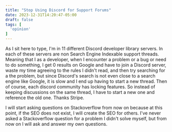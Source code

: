 ```yaml
---
title: "Stop Using Discord for Support Forums"
date: 2023-12-31T14:20:47-05:00
draft: false
tags: [
  'opinion'
]
---
```


As I sit here to type, I'm in 11 different Discord developer library servers. In each of these servers are non Search Engine Indexable support threads. Meaning that I as a developer, when I encounter a problem or a bug or need to do something, I get 0 results on Google and have to join a Discord server, waste my time agreeing to the rules I didn't read, and then try searching for a the problem, but since Discord's search is not even close to a search engine like Google, it is slow and I end up having to start a new thread. Then of course, each discord community has locking features. So instead of keeping discussions on the same thread, I have to start a new one and reference the old one. Thanks Stripe.

I will start asking questions on Stackoverflow from now on because at this point, if the SEO does not exist, I will create the SEO for others. I've never asked a Stackoverflow question for a problem I didn't solve myself, but from now on I will ask and answer my own questions.
